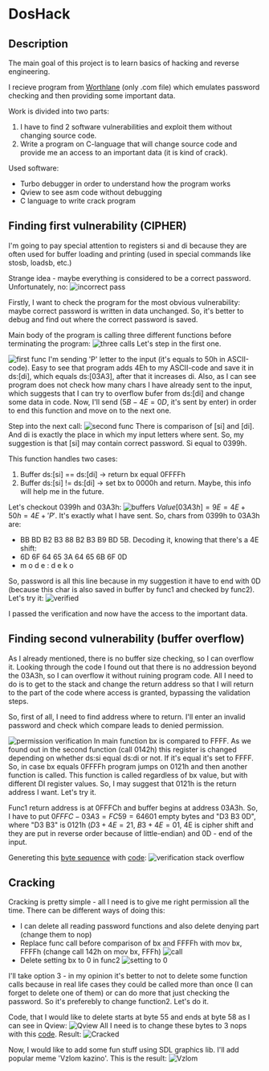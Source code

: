 # DosHack

## Description

The main goal of this project is to learn basics of hacking and reverse engineering.

I recieve program from [Worthlane](https://github.com/worthlane) (only .com file) which emulates password checking and then providing some important data. 

Work is divided into two parts:
1. I have to find 2 software vulnerabilities and exploit them without changing source code.
2. Write a program on C-language that will change source code and provide me an access to an important data (it is kind of crack).

Used software:
- Turbo debugger in order to understand how the program works
- Qview to see asm code without debugging
- C language to write crack program

## Finding first vulnerability (CIPHER)

I'm going to pay special attention to registers si and di because they are often used for buffer loading and printing (used in special commands like stosb, loadsb, etc.)

Strange idea - maybe everything is considered to be a correct password. Unfortunately, no:
![incorrect pass](https://github.com/d3clane/DosHack/blob/main/assets/imgs/img6.png)

Firstly, I want to check the program for the most obvious vulnerability: maybe correct password is written in data unchanged. So, it's better to debug and find out where the correct password is saved.

Main body of the program is calling three different functions before terminating the program: ![three calls](https://github.com/d3clane/DosHack/blob/main/assets/imgs/img1.png) Let's step in the first one.

![first func](https://github.com/d3clane/DosHack/blob/main/assets/imgs/img2.png)
I'm sending 'P' letter to the input (it's equals to 50h in ASCII-code). Easy to see that program adds 4Eh to my ASCII-code and save it in ds:[di], which equals ds:[03A3], after that it increases di. Also, as I can see program does not check how many chars I have already sent to the input, which suggests that I can try to overflow bufer from ds:[di] and change some data in code.
Now, I'll send ($5B -  4E = 0D$, it's sent by enter) in order to end this function and move on to the next one.

Step into the next call:
![second func](https://github.com/d3clane/DosHack/blob/main/assets/imgs/img3.png)
There is comparison of [si] and [di]. And di is exactly the place in which my input letters where sent. So, my suggestion is that [si] may contain correct password. Si equal to 0399h. 

This function handles two cases:
1. Buffer ds:[si] == ds:[di] -> return bx equal 0FFFFh
2. Buffer ds:[si] != ds:[di] -> set bx to 0000h and return.
Maybe, this info will help me in the future.

Let's checkout 0399h and 03A3h:
![buffers](https://github.com/d3clane/DosHack/blob/main/assets/imgs/img4.png)
$Value [03A3h] = 9E = 4E + 50h = 4E + 'P'$. It's exactly what I have sent. 
So, chars from 0399h to 03A3h are: 
- BB BD B2 B3 88 B2 B3 B9 BD 5B. 
Decoding it, knowing that there's a 4E shift:
- 6D 6F 64 65 3A 64 65 6B 6F 0D
- m o  d  e  :  d  e  k  o 

So, password is all this line because in my suggestion it have to end with 0D (because this char is also saved in buffer by func1 and checked by func2).
Let's try it:
![verified](https://github.com/d3clane/DosHack/blob/main/assets/imgs/img5.png)

I passed the verification and now have the access to the important data.


## Finding second vulnerability (buffer overflow)
As I already mentioned, there is no buffer size checking, so I can overflow it. Looking through the code I found out that there is no addression beyond the 03A3h, so I can overflow it without ruining program code. All I need to do is to get to the stack and change the return address so that I will return to the part of the code where access is granted, bypassing the validation steps.

So, first of all, I need to find address where to return. I'll enter an invalid password and check which compare leads to denied permission. 

![permission verification](https://github.com/d3clane/DosHack/blob/main/assets/imgs/img7.png)
In main function bx is compared to FFFF. As we found out in the second function (call 0142h) this register is changed depending on whether ds:si equal ds:di or not. If it's equal it's set to FFFF. So, in case bx equals 0FFFFh program jumps on 0121h and then another function is called. This function is called regardless of bx value, but with different DI register values. So, I may suggest that 0121h is the return address I want. Let's try it. 

Func1 return address is at 0FFFCh and buffer begins at address 03A3h. So, I have to put $0FFFC - 03A3 = FC59 = 64601$ empty bytes and "D3 B3 0D", where "D3 B3" is 0121h ($D3 + 4E = 21$, $B3 + 4E = 01$, 4E is cipher shift and they are put in reverse order because of little-endian) and 0D - end of the input.

Genereting this [byte sequence](/assets/InFiles/input) with [code](/Src/Overflow/StackOverflow.cpp):
![verification stack overflow](https://github.com/d3clane/DosHack/blob/main/assets/imgs/img8.png)


## Cracking
Cracking is pretty simple - all I need is to give me right permission all the time. There can be different ways of doing this:
- I can delete all reading password functions and also delete denying part (change them to nop)
- Replace func call before comparison of bx and FFFFh with mov bx, FFFFh (change call 142h on mov bx, FFFh) ![call](https://github.com/d3clane/DosHack/blob/main/assets/imgs/img7.png)
- Delete setting bx to 0 in func2 ![setting to 0](https://github.com/d3clane/DosHack/blob/main/assets/imgs/img3.png)

I'll take option 3 - in my opinion it's better to not to delete some function calls because in real life cases they could be called more than once (I can forget to delete one of them) or can do more that just checking the password. So it's preferebly to change function2. Let's do it. 

Code, that I would like to delete starts at byte 55 and ends at byte 58 as I can see in Qview:
![Qview](https://github.com/d3clane/DosHack/blob/main/assets/imgs/img9.png)
All I need is to change these bytes to 3 nops with this [code](/Src/Crack/Crack.cpp). Result:
![Cracked](https://github.com/d3clane/DosHack/blob/main/assets/imgs/img10.png)

Now, I would like to add some fun stuff using SDL graphics lib. I'll add popular meme 'Vzlom kazino'. This is the result:
![Vzlom](https://github.com/d3clane/DosHack/blob/main/assets/imgs/img11.png)



